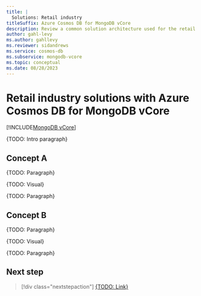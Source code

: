 ```yaml
---
title: |
  Solutions: Retail industry
titleSuffix: Azure Cosmos DB for MongoDB vCore
description: Review a common solution architecture used for the retail industry with Azure Cosmos DB for MongoDB vCore.
author: gahl-levy
ms.author: gahllevy
ms.reviewer: sidandrews
ms.service: cosmos-db
ms.subservice: mongodb-vcore
ms.topic: conceptual
ms.date: 08/28/2023
---
```


# Retail industry solutions with Azure Cosmos DB for MongoDB vCore

[!INCLUDE[MongoDB vCore](../../includes/appliesto-mongodb-vcore.md)]

{TODO: Intro paragraph}

## Concept A

{TODO: Paragraph}

{TODO: Visual}

{TODO: Paragraph}

## Concept B

{TODO: Paragraph}

{TODO: Visual}

{TODO: Paragraph}

## Next step

> [!div class="nextstepaction"]
> [{TODO: Link}](about:blank)